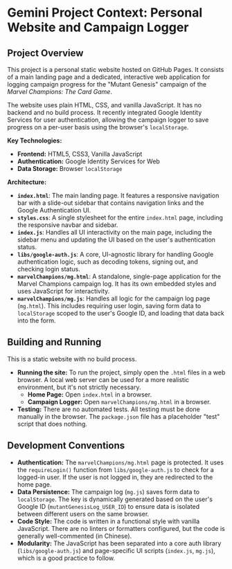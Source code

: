 # Gemini Project Context: Personal Website and Campaign Logger

## Project Overview

This project is a personal static website hosted on GitHub Pages. It consists of a main landing page and a dedicated, interactive web application for logging campaign progress for the "Mutant Genesis" campaign of the *Marvel Champions: The Card Game*.

The website uses plain HTML, CSS, and vanilla JavaScript. It has no backend and no build process. It recently integrated Google Identity Services for user authentication, allowing the campaign logger to save progress on a per-user basis using the browser's `localStorage`.

**Key Technologies:**
*   **Frontend:** HTML5, CSS3, Vanilla JavaScript
*   **Authentication:** Google Identity Services for Web
*   **Data Storage:** Browser `localStorage`

**Architecture:**
*   **`index.html`**: The main landing page. It features a responsive navigation bar with a slide-out sidebar that contains navigation links and the Google Authentication UI.
*   **`styles.css`**: A single stylesheet for the entire `index.html` page, including the responsive navbar and sidebar.
*   **`index.js`**: Handles all UI interactivity on the main page, including the sidebar menu and updating the UI based on the user's authentication status.
*   **`libs/google-auth.js`**: A core, UI-agnostic library for handling Google authentication logic, such as decoding tokens, signing out, and checking login status.
*   **`marvelChampions/mg.html`**: A standalone, single-page application for the Marvel Champions campaign log. It has its own embedded styles and uses JavaScript for interactivity.
*   **`marvelChampions/mg.js`**: Handles all logic for the campaign log page (`mg.html`). This includes requiring user login, saving form data to `localStorage` scoped to the user's Google ID, and loading that data back into the form.

## Building and Running

This is a static website with no build process.

*   **Running the site:** To run the project, simply open the `.html` files in a web browser. A local web server can be used for a more realistic environment, but it's not strictly necessary.
    *   **Home Page:** Open `index.html` in a browser.
    *   **Campaign Logger:** Open `marvelChampions/mg.html` in a browser.
*   **Testing:** There are no automated tests. All testing must be done manually in the browser. The `package.json` file has a placeholder "test" script that does nothing.

## Development Conventions

*   **Authentication:** The `marvelChampions/mg.html` page is protected. It uses the `requireLogin()` function from `libs/google-auth.js` to check for a logged-in user. If the user is not logged in, they are redirected to the home page.
*   **Data Persistence:** The campaign log (`mg.js`) saves form data to `localStorage`. The key is dynamically generated based on the user's Google ID (`mutantGenesisLog_USER_ID`) to ensure data is isolated between different users on the same browser.
*   **Code Style:** The code is written in a functional style with vanilla JavaScript. There are no linters or formatters configured, but the code is generally well-commented (in Chinese).
*   **Modularity:** The JavaScript has been separated into a core auth library (`libs/google-auth.js`) and page-specific UI scripts (`index.js`, `mg.js`), which is a good practice to follow.
